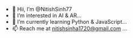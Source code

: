 - 👋 Hii, I’m @NitishSinh77
- 👀 I’m interested in AI & AR...
- 🌱 I’m currently learning Python & JavaScript...
- 📫 Reach me at nitishsinha1720@gmail.com ...

<!---
NitishSinh77/NitishSinh77 is a ✨ special ✨ repository because its `README.md` (this file) appears on your GitHub profile.
You can click the Preview link to take a look at your changes.
--->
